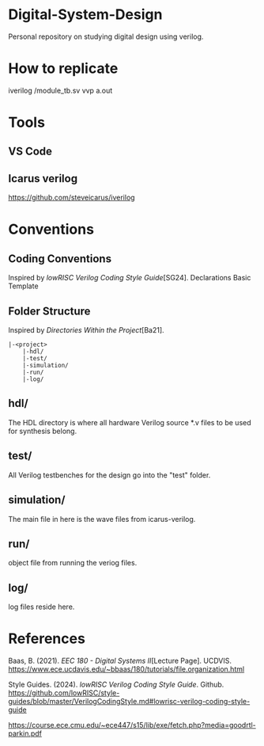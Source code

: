 # Digital-System-Design

Personal repository on studying digital design using verilog.

# How to replicate

iverilog <project>/module_tb.sv
vvp a.out

# Tools

## VS Code

## Icarus verilog

https://github.com/steveicarus/iverilog

# Conventions

## Coding Conventions

Inspired by _lowRISC Verilog Coding Style Guide_[SG24].
Declarations
Basic Template

## Folder Structure

Inspired by _Directories Within the Project_[Ba21].

```
|-<project>
    |-hdl/
    |-test/
    |-simulation/
    |-run/
    |-log/
```

## hdl/

The HDL directory is where all hardware Verilog source \*.v files to be used for synthesis belong.

## test/

All Verilog testbenches for the design go into the "test" folder.

## simulation/

The main file in here is the wave files from icarus-verilog.

## run/

object file from running the veriog files.

## log/

log files reside here.

# References

Baas, B. (2021). _EEC 180 - Digital Systems II_[Lecture Page]. UCDVIS. https://www.ece.ucdavis.edu/~bbaas/180/tutorials/file.organization.html

Style Guides. (2024). _lowRISC Verilog Coding Style Guide_. Github. https://github.com/lowRISC/style-guides/blob/master/VerilogCodingStyle.md#lowrisc-verilog-coding-style-guide

https://course.ece.cmu.edu/~ece447/s15/lib/exe/fetch.php?media=goodrtl-parkin.pdf